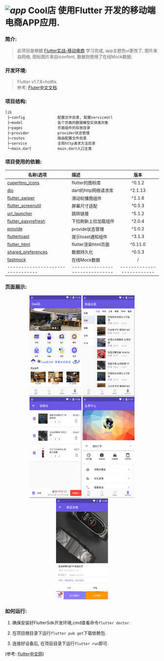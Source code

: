 # _![app](https://upload-images.jianshu.io/upload_images/14511997-ac28a04d6978e0f2.png)_  Cool店 使用Flutter 开发的移动端电商APP应用.

### 简介:
>此项目是根据 [Flutter实战-移动电商](https://www.jspang.com/posts/2019/03/01/flutter-shop.html) 学习完成, app主题色ui更改了, 图片来自网络, 图标图片来自iconfont, 数据则使用了在线Mock数据;

### 开发环境:
  > Flutter v1.7.8+hotfix.<br>
  >参考: [Fluter中文文档](https://flutterchina.club/get-started/install/).

### 项目结构:
```
lib
 ├─config               配置文件目录, 配置serviceUrl
 ├─model                各个页面的数据模型实体类对象
 ├─pages                页面组件的存放目录
 ├─provider             provider状态管理
 ├─routes               路由配置文件目录
 ├─service              全局http请求方法目录
 └─main.dart            main.dart入口主类

```

### 项目使用的依赖:
| 名称\选项           |  描述                  | 版本          |
| ---------          | :-----                | :---------:  |
| [cupertino_icons](https://github.com/flutter/cupertino_icons)    | flutter的图标库      |^0.1.2  |
| [dio](https://github.com/flutterchina/dio)                       | dart的http网络请求库 |^2.1.13 |
| [flutter_swiper](https://github.com/best-flutter/flutter_swiper) | 滑动轮播图组件       | ^1.1.6 |
| [flutter_screenutil](https://github.com/OpenFlutter/flutter_screenutil) |屏幕尺寸适配   | ^0.5.3 |
| [url_launcher](https://github.com/flutter/plugins/tree/master/packages/url_launcher/url_launcher) |    跳转链接 | ^5.1.2 |
| [flutter_easyrefresh](https://github.com/xuelongqy/flutter_easyrefresh) | 下拉刷新上拉加载组件|         ^2.0.4 |
| [provide](https://github.com/google/flutter-provide) |          provide状态管理       | ^1.0.2 |
| [fluttertoast](https://github.com/PonnamKarthik/FlutterToast)    |  提示toast通知组件 | ^3.1.3 |
| [flutter_html](https://github.com/Sub6Resources/flutter_html)    |flutter渲染html页面 | ^0.11.0 |
| [shared_preferences](https://github.com/flutter/plugins/tree/master/packages/shared_preferences) |数据持久化 | ^0.5.3 |
| [fastmock](www.fastmock.site)                                     |   在线Mock数据             |        /        |
| --------------------------------| ------------------------------ |   -------------------------  |



### 页面展示:

<div align="center">
   <img src="./screenshot/home.jpg" height="330" width="170" >

   <img src="./screenshot/category.jpg" height="330" width="170" >

   <img src="./screenshot/cart.jpg" height="330" width="170" >

   <img src="./screenshot/member.jpg" height="330" width="170" >

   <img src="./screenshot/detail.jpg" height="330" width="170" >
 </div>


### 如何运行:
   1. 确保安装好FlutterSdk开发环境,cmd查看命令`flutter doctor`.

   2. 在项目根目录下运行`flutter pub get`下载依赖包.

   3. 连接好设备后, 在项目目录下运行`flutter run`即可.

   (参考: [flutter中文网](https://flutterchina.club/get-started/install/))
   
